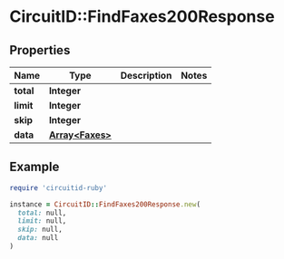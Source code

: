 # CircuitID::FindFaxes200Response

## Properties

| Name | Type | Description | Notes |
| ---- | ---- | ----------- | ----- |
| **total** | **Integer** |  |  |
| **limit** | **Integer** |  |  |
| **skip** | **Integer** |  |  |
| **data** | [**Array&lt;Faxes&gt;**](Faxes.md) |  |  |

## Example

```ruby
require 'circuitid-ruby'

instance = CircuitID::FindFaxes200Response.new(
  total: null,
  limit: null,
  skip: null,
  data: null
)
```

